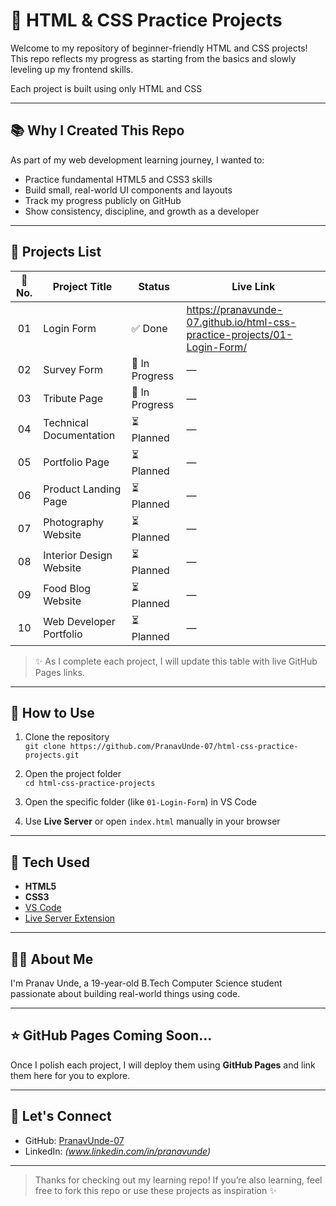 # 🌱 HTML & CSS Practice Projects

Welcome to my repository of beginner-friendly HTML and CSS projects!  
This repo reflects my progress as starting from the basics and slowly leveling up my frontend skills.

Each project is built using only HTML and CSS

---

## 📚 Why I Created This Repo

As part of my web development learning journey, I wanted to:
- Practice fundamental HTML5 and CSS3 skills
- Build small, real-world UI components and layouts
- Track my progress publicly on GitHub
- Show consistency, discipline, and growth as a developer

---

## 📁 Projects List

| 🔢 No. | Project Title             | Status          | Live Link                |
|:-----:|----------------------------|------------------|--------------------------|
| 01    | Login Form                | ✅ Done          |https://pranavunde-07.github.io/html-css-practice-projects/01-Login-Form/ |
| 02    | Survey Form               | 🔄 In Progress   | —                        |
| 03    | Tribute Page              | 🔄 In Progress   | —                        |
| 04    | Technical Documentation   | ⏳ Planned       | —                        |
| 05    | Portfolio Page            | ⏳ Planned       | —                        |
| 06    | Product Landing Page      | ⏳ Planned       | —                        |
| 07    | Photography Website       | ⏳ Planned       | —                        |
| 08    | Interior Design Website   | ⏳ Planned       | —                        |
| 09    | Food Blog Website         | ⏳ Planned       | —                        |
| 10    | Web Developer Portfolio   | ⏳ Planned       | —                        |

> ✨ As I complete each project, I will update this table with live GitHub Pages links.

---

## 🚀 How to Use

1. Clone the repository  
   `git clone https://github.com/PranavUnde-07/html-css-practice-projects.git`

2. Open the project folder  
   `cd html-css-practice-projects`

3. Open the specific folder (like `01-Login-Form`) in VS Code

4. Use **Live Server** or open `index.html` manually in your browser

---

## 🧠 Tech Used

- **HTML5**
- **CSS3**
- [VS Code](https://code.visualstudio.com/)
- [Live Server Extension](https://marketplace.visualstudio.com/items?itemName=ritwickdey.LiveServer)

---

## 🙋‍♂️ About Me

I'm Pranav Unde, a 19-year-old B.Tech Computer Science student passionate about building real-world things using code.  

---

## ⭐ GitHub Pages Coming Soon...

Once I polish each project, I will deploy them using **GitHub Pages** and link them here for you to explore.

---

## 🔗 Let's Connect

- GitHub: [PranavUnde-07](https://github.com/PranavUnde-07)
- LinkedIn: *(www.linkedin.com/in/pranavunde)*

---

> Thanks for checking out my learning repo! If you’re also learning, feel free to fork this repo or use these projects as inspiration ✨

